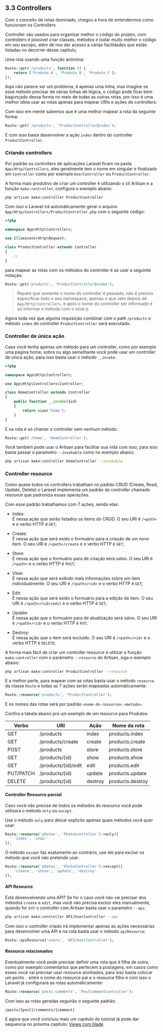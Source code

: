 ## 3.3 Controllers

Com o conceito de rotas dominado, chegou a hora de entendermos como funcionam os Controllers.

Controller são usados para organizar melhor o código do projeto, com controllers é possível criar classes, métodos e isolar muito melhor o código em seu escopo, além de nos dar acesso a várias facilidades que estão listadas no decorrer desse capítulo,

Uma rota usando uma função anônima:
```php
Route::get('/products', function () {
    return ['Produto A', 'Produto B', 'Produto C'];
});
```

Aqui não parece ser um problema, é apenas uma linha, mas imagine se esse método precisar de várias linhas de lógica, o código pode ficar bem bagunçado dessa forma no meio de todas as outras rotas, por isso é uma melhor ideia usar as rotas apenas para mapear URIs e ações de controllers:

Com isso em mente sabemos que é uma melhor mapear a rota da seguinte forma:
```php
Route::get('/products', 'ProductController@index');
```

E com isso basta desenvolver a ação `index` dentro do controller `ProductController`.

### Criando controllers
Por padrão os controllers de aplicações Laravel ficam na pasta `App/Http/Controllers`, eles geralmente tem o nome em singular e finalizado em `Controller` como por exemplo `UserController` ou `ProductController`.

A forma mais produtivo de criar um controller é utilizando o cli Artisan e a função `make:controller`, configura o exemplo abaixo:

```bash
php artisan make:controller ProductController
```

Com isso o Laravel irá automáticamente gerar o arquivo `App/Http/Controllers/ProductController.php` com o seguinte código:

```php
<?php

namespace App\Http\Controllers;

use Illuminate\Http\Request;

class ProductController extends Controller
{
    //
}
```

para mapear as rotas com os métodos do controller é só usar a seguinte notação:

```php
Route::get('products', 'ProductController@index');
```

> Repare que somente o nome do controller é passado, não é preciso especificar todo o seu namespace, apenas o que vem depois de `App/Http/Controllers`, e após o nome do controller ser informado é só informar o método com o sinal `@`.

Agora toda vez que alguma requisição combinar com o path `/products` o método `index` do controller `ProductController` será executado.

### Controller de única ação
Caso você tenha apenas um método para um controller, como por exemplo uma página home, sobre ou algo semelhante você pode usar um controller de única ação, para isso basta usar o método `__invoke`:

```php
<?php

namespace App\Http\Controllers;

use App\Http\Controllers\Controller;

class HomeController extends Controller
{
    public function __invoke($id)
    {
        return view('home');
    }
}
```

E na rota é só chamar o controller sem nenhum método:

```php
Route::get('/home', 'HomeController');
```

Você também pode usar o Artisan para facilitar sua vida com isso, para isso basta passar o parametro `--invokable` como no exemplo abaixo:

```bash
php artisan make:controller HomeController --invokable
```

### Controller resource
Como quase todos os controllers trabalham no padrão CRUD (Create, Read, Update, Delete) o Laravel implementa um padrão de controller chamado resource que padroniza essas operações.

Com esse padrão trabalhamos com 7 ações, sendo elas:
- Index:  
É nessa ação que serão listados os items do CRUD. O seu URI é `/<path>` e o verbo HTTP é `GET`;

- Create:  
É nessa ação que será exido o formuário para a criação de um novo item. O seu URI é `/<path>/create` e o verbo HTTP é `GET`;

- Store:  
É nessa ação que o formuário para de criação será salvo. O seu URI é `/<path>` e o verbo HTTP é `POST`;

- View:  
É nessa ação que será exibido mais informações sobre um item individualmente. O seu URI é `/<path>/<id>` e o verbo HTTP é `GET`;

- Edit:  
É nessa ação que será exido o formuário para a edição de item. O seu URI é `/<path>/<id>/edit` e o verbo HTTP é `GET`;

- Update:  
É nessa ação que o formuário para de atualização será salvo. O seu URI é `/<path>/<id>` e o verbo HTTP é `PUT`;

- Destroy:  
É nessa ação que o item será excluido. O seu URI é `/<path>/<id>` e o verbo HTTP é `DELETE`;

A forma mais fácil de criar um controller resource é utilizar a função `make:controller` com o parâmetro `--resource` do Artisan, siga o exemplo abaixo:

```bash
php artisan make:controller ProductController --resource
```

E a melhor parte, para mapear com as rotas basta usar o método `resource` da classe `Route` e todas as 7 ações serão mapeadas automáticamente:

```php
Route::resource('products', 'ProductController');
```

E os nomes das rotas será por padrão `<nome-do-resource>.<metodo>`.

Confira a tabela abaixo pra um exemplo de um resource para Produtos:

|Verbo     | URI                 | Ação    | Nome da rota    |
|----------|---------------------|---------|-----------------|
|GET       | /products           | index   | products.index  |
|GET       | /products/create    | create  | products.create |
|POST      | /products           | store   | products.store  |
|GET       | /products/{id}      | show    | products.show   |
|GET       | /products/{id}/edit | edit    | products.edit   |
|PUT/PATCH | /products/{id}      | update  | products.update |
|DELETE    | /products/{id}      | destroy | products.destroy|

#### Controller Resource parcial
Caso você não precise de todos os métodos do resource você pode utilizara o método `only` ou `except`.

Use o método `only` para deixar explicito apenas quais métodos você quer usar:
```php
Route::resource('photos', 'PhotoController')->only([
    'index', 'show'
]);
```

O método `except` faz exatamento ao contrário, use ele para excluir os método que você não pretende usar:

```php
Route::resource('photos', 'PhotoController')->except([
    'create', 'store', 'update', 'destroy'
]);
```

#### API Resource
Está desenvolvendo uma API? Se for o caso você não vai precisar dos métodos `create` e `edit`, mas você não precisa excluir eles manualmente, quando for crir o controller com Artisan basta usar o parametro `--api`:

```bash
php artisan make:controller API/UserController --api
```

Com isso o controller criado irá implementar apenas as ações necessárias para desenvolver uma API e na rota basta usar o método `apiResource`:

```php
Route::apiResource('users', 'API/UserController');
```

#### Resource relacionados
Eventualmente você pode precisar definir uma rota que é filha de outra, como por exemplo comentários que pertecem a postagens, em casos como esses você vai precisar usar resource aninhados, para isso basta colocar um ponto `.` entre o nome do resource pai e o resource filho e com isso o Laravel já configurará as rotas automáticamente:

```php
Route::resource('posts.comments', 'PostCommentController');
```

Com isso as rotas geradas seguirão o seguinte padrão:

`/posts/{post}/comments/{comment}`

E agora que você concluiu mais um capitulo do tutorial já pode dar sequencia no próxima capitulo:  [Views com blade](./4-Views-blade.md)